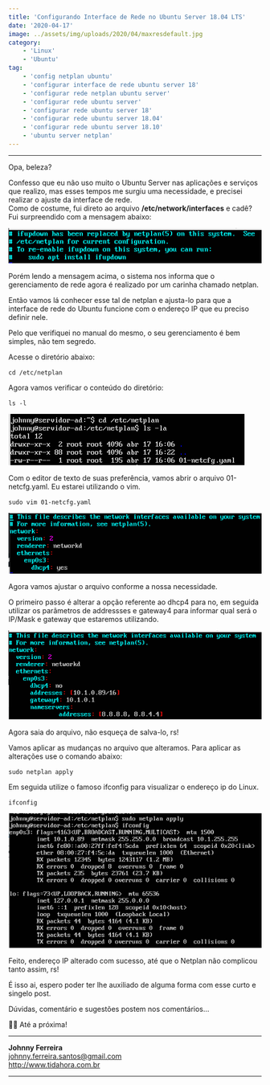 ```yaml
---
title: 'Configurando Interface de Rede no Ubuntu Server 18.04 LTS'
date: '2020-04-17'
image: ../assets/img/uploads/2020/04/maxresdefault.jpg
category:
    - 'Linux'
    - 'Ubuntu'
tag:
    - 'config netplan ubuntu'
    - 'configurar interface de rede ubuntu server 18'
    - 'configurar rede netplan ubuntu server'
    - 'configurar rede ubuntu server'
    - 'configurar rede ubuntu server 18'
    - 'configurar rede ubuntu server 18.04'
    - 'configurar rede ubuntu server 18.10'
    - 'ubuntu server netplan'
---
```


- - - - - -


Opa, beleza?

Confesso que eu não uso muito o Ubuntu Server nas aplicações e serviços que realizo, mas esses tempos me surgiu uma necessidade, e precisei realizar o ajuste da interface de rede.  
Como de costume, fui direto ao arquivo **/etc/network/interfaces** e cadê? Fui surpreendido com a mensagem abaixo:

![](../assets/img/uploads/2020/04/Screen-Shot-2020-04-17-at-16.36.27.png)

Porém lendo a mensagem acima, o sistema nos informa que o gerenciamento de rede agora é realizado por um carinha chamado netplan.

Então vamos lá conhecer esse tal de netplan e ajusta-lo para que a interface de rede do Ubuntu funcione com o endereço IP que eu preciso definir nele.

Pelo que verifiquei no manual do mesmo, o seu gerenciamento é bem simples, não tem segredo.

Acesse o diretório abaixo:

```
cd /etc/netplan
```

Agora vamos verificar o conteúdo do diretório:

```
ls -l
```

![](../assets/img/uploads/2020/04/netplan-ls.png)

Com o editor de texto de suas preferência, vamos abrir o arquivo 01-netcfg.yaml. Eu estarei utilizando o vim.


```
sudo vim 01-netcfg.yaml
```


![](../assets/img/uploads/2020/04/Screen-Shot-2020-04-17-at-16.45.55.png)

Agora vamos ajustar o arquivo conforme a nossa necessidade.

O primeiro passo é alterar a opção referente ao dhcp4 para no, em seguida utilizar os parâmetros de addressses e gateway4 para informar qual será o IP/Mask e gateway que estaremos utilizando.

![](../assets/img/uploads/2020/04/Screen-Shot-2020-04-17-at-16.51.36.png)

Agora saia do arquivo, não esqueça de salva-lo, rs!

Vamos aplicar as mudanças no arquivo que alteramos. Para aplicar as alterações use o comando abaixo:

```
sudo netplan apply
```

Em seguida utilize o famoso ifconfig para visualizar o endereço ip do Linux.

```
ifconfig
```

![](../assets/img/uploads/2020/04/Screen-Shot-2020-04-17-at-16.56.34.png)

Feito, endereço IP alterado com sucesso, até que o Netplan não complicou tanto assim, rs!

É isso ai, espero poder ter lhe auxiliado de alguma forma com esse curto e singelo post.

Dúvidas, comentário e sugestões postem nos comentários… 

👋🏼 Até a próxima!

- - - - - -

**Johnny Ferreira**  
<johnny.ferreira.santos@gmail.com>  
<http://www.tidahora.com.br>

- - - - - -